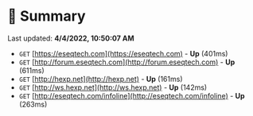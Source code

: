 # 📖 Summary
Last updated: **4/4/2022, 10:50:07 AM**

- `GET` [https://eseqtech.com](https://eseqtech.com) - **Up** (401ms)
- `GET` [http://forum.eseqtech.com](http://forum.eseqtech.com) - **Up** (611ms)
- `GET` [http://hexp.net](http://hexp.net) - **Up** (161ms)
- `GET` [http://ws.hexp.net](http://ws.hexp.net) - **Up** (142ms)
- `GET` [http://eseqtech.com/infoline](http://eseqtech.com/infoline) - **Up** (263ms)
